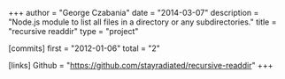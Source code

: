 +++
author = "George Czabania"
date = "2014-03-07"
description = "Node.js module to list all files in a directory or any subdirectories."
title = "recursive readdir"
type = "project"

[commits]
  first = "2012-01-06"
  total = "2"

[links]
  Github = "https://github.com/stayradiated/recursive-readdir"
+++

